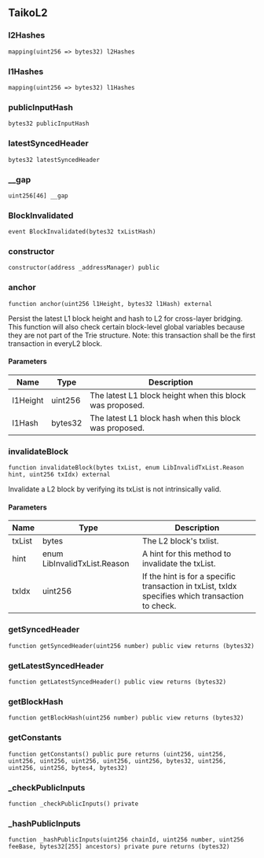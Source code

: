 ## TaikoL2

### l2Hashes

```solidity
mapping(uint256 => bytes32) l2Hashes
```

### l1Hashes

```solidity
mapping(uint256 => bytes32) l1Hashes
```

### publicInputHash

```solidity
bytes32 publicInputHash
```

### latestSyncedHeader

```solidity
bytes32 latestSyncedHeader
```

### \_\_gap

```solidity
uint256[46] __gap
```

### BlockInvalidated

```solidity
event BlockInvalidated(bytes32 txListHash)
```

### constructor

```solidity
constructor(address _addressManager) public
```

### anchor

```solidity
function anchor(uint256 l1Height, bytes32 l1Hash) external
```

Persist the latest L1 block height and hash to L2 for cross-layer
bridging. This function will also check certain block-level global
variables because they are not part of the Trie structure.
Note: this transaction shall be the first transaction in everyL2 block.

#### Parameters

| Name     | Type    | Description                                              |
| -------- | ------- | -------------------------------------------------------- |
| l1Height | uint256 | The latest L1 block height when this block was proposed. |
| l1Hash   | bytes32 | The latest L1 block hash when this block was proposed.   |

### invalidateBlock

```solidity
function invalidateBlock(bytes txList, enum LibInvalidTxList.Reason hint, uint256 txIdx) external
```

Invalidate a L2 block by verifying its txList is not intrinsically valid.

#### Parameters

| Name   | Type                         | Description                                                                                      |
| ------ | ---------------------------- | ------------------------------------------------------------------------------------------------ |
| txList | bytes                        | The L2 block's txlist.                                                                           |
| hint   | enum LibInvalidTxList.Reason | A hint for this method to invalidate the txList.                                                 |
| txIdx  | uint256                      | If the hint is for a specific transaction in txList, txIdx specifies which transaction to check. |

### getSyncedHeader

```solidity
function getSyncedHeader(uint256 number) public view returns (bytes32)
```

### getLatestSyncedHeader

```solidity
function getLatestSyncedHeader() public view returns (bytes32)
```

### getBlockHash

```solidity
function getBlockHash(uint256 number) public view returns (bytes32)
```

### getConstants

```solidity
function getConstants() public pure returns (uint256, uint256, uint256, uint256, uint256, uint256, uint256, bytes32, uint256, uint256, uint256, bytes4, bytes32)
```

### \_checkPublicInputs

```solidity
function _checkPublicInputs() private
```

### \_hashPublicInputs

```solidity
function _hashPublicInputs(uint256 chainId, uint256 number, uint256 feeBase, bytes32[255] ancestors) private pure returns (bytes32)
```
